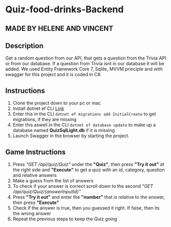 # Quiz-food-drinks-Backend  
## MADE BY HELENE AND VINCENT
## Description
Get a random question from our API, that gets a question from the Trivia API or from our database. If a question from Trivia isnt in our database it will be added.
We used Entity Framework Core 7, Sqlite, MVVM principle and with swagger for this project and it is coded in C#.

## Instructions
1. Clone the project down to your pc or mac
2. Install dotnet ef CLI [Link](https://learn.microsoft.com/en-us/ef/core/cli/dotnet)
3. Enter this in the CLI `dotnet ef migrations add InitialCreate` to get migrations, if they are missing
4. Enter this aswell in the CLI `dotnet ef database update` to make up a database named **QuizSqlLight.db** if it is missing
5. Launch Swagger in the browser by starting the project.

## Game Instructions
1. Press *"GET /api/quiz/Quiz"* under the **"Quiz"**, then press **"Try it out"** at the right side and **"Execute"** to get a quiz with an id, category, question and relative answers
2. Make a guess from the list of answers
3. To check if your answer is correct scroll down to the second *"GET /api/quiz/Quiz/{answerInputId}"*
4. Press **"Try it out"** and enter the **"number"** that is relative to the answer, then press **"Execute"**
5. Check if the answer is true, then you guessed it right. If false, then its the wrong answer 
6. Repeat the previous steps to keep the Quiz going


